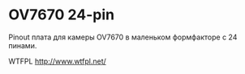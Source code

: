 # OV7670 24-pin

Pinout плата для камеры OV7670 в маленьком формфакторе с 24 пинами.<br>

WTFPL
http://www.wtfpl.net/
